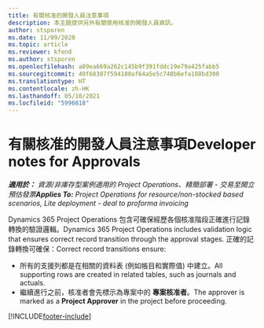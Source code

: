 ```yaml
---
title: 有關核准的開發人員注意事項
description: 本主題提供另外有關使用核准的開發人員資訊。
author: stsporen
ms.date: 11/09/2020
ms.topic: article
ms.reviewer: kfend
ms.author: stsporen
ms.openlocfilehash: a89ea669a262c145b9f391fddc19e79a425fabb5
ms.sourcegitcommit: 40f68387f594180af64a5e5c748b6efa188bd300
ms.translationtype: HT
ms.contentlocale: zh-HK
ms.lasthandoff: 05/10/2021
ms.locfileid: "5996818"
---
```

# <a name="developer-notes-for-approvals"></a><span data-ttu-id="26115-103">有關核准的開發人員注意事項</span><span class="sxs-lookup"><span data-stu-id="26115-103">Developer notes for Approvals</span></span>

<span data-ttu-id="26115-104">_**適用於：** 資源/非庫存型案例適用的 Project Operations、精簡部署 - 交易至開立預估發票_</span><span class="sxs-lookup"><span data-stu-id="26115-104">_**Applies To:** Project Operations for resource/non-stocked based scenarios, Lite deployment - deal to proforma invoicing_</span></span>

<span data-ttu-id="26115-105">Dynamics 365 Project Operations 包含可確保經歷各個核准階段正確進行記錄轉換的驗證邏輯。</span><span class="sxs-lookup"><span data-stu-id="26115-105">Dynamics 365 Project Operations includes validation logic that ensures correct record transition through the approval stages.</span></span> <span data-ttu-id="26115-106">正確的記錄轉換可確保：</span><span class="sxs-lookup"><span data-stu-id="26115-106">Correct record transitions ensure:</span></span> 

  - <span data-ttu-id="26115-107">所有的支援列都是在相關的資料表 (例如帳目和實際值) 中建立。</span><span class="sxs-lookup"><span data-stu-id="26115-107">All supporting rows are created in related tables, such as journals and actuals.</span></span>
  - <span data-ttu-id="26115-108">繼續進行之前，核准者會先標示為專案中的 **專案核准者**。</span><span class="sxs-lookup"><span data-stu-id="26115-108">The approver is marked as a **Project Approver** in the project before proceeding.</span></span>


[!INCLUDE[footer-include](../includes/footer-banner.md)]